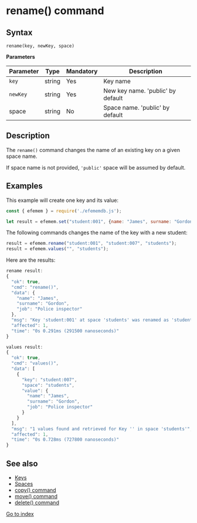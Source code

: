 # rename() command

## **Syntax** 

`rename(key, newKey, space)`



**Parameters**

| Parameter | Type   | Mandatory | Description                       |
| --------- | ------ | --------- | --------------------------------- |
| `key`     | string | Yes       | Key name                          |
| `newKey`  | string | Yes       | New key name. 'public' by default |
| space     | string | No        | Space name. 'public' by default   |



## **Description**

The `rename()` command changes the name of an existing key on a given space name. 

If space name is not provided, `'public'` space will be assumed by default.



## **Examples**

This example will create one key and its value:

```javascript
const { efemem } = require('./efememdb.js');

let result = efemem.set("student:001", {name: "James", surname: "Gordon", job: "Police inspector"}, "students");
```



The following commands changes the name of the key with a new student:

```javascript
result = efemem.rename("student:001", "student:007", "students");
result = efemem.values("", "students");
```



Here are the results: 

```javascript
rename result: 
{
  "ok": true,
  "cmd": "rename()",
  "data": {
    "name": "James",
    "surname": "Gordon",
    "job": "Police inspector"
  },
  "msg": "Key 'student:001' at space 'students' was renamed as 'student:007'",
  "affected": 1,
  "time": "0s 0.291ms (291500 nanoseconds)"
}
```



```javascript
values result: 
{
  "ok": true,
  "cmd": "values()",
  "data": [
    {
      "key": "student:007",
      "space": "students",
      "value": {
        "name": "James",
        "surname": "Gordon",
        "job": "Police inspector"
      }
    }
  ],
  "msg": "1 values found and retrieved for Key '' in space 'students'",
  "affected": 1,
  "time": "0s 0.728ms (727800 nanoseconds)"
}
```





## **See also**

- [Keys](keys.md)
- [Spaces](spaces.md)
- [copy() command](command-copy.md)
- [move() command](command-move.md)
- [delete() command](command-delete.md)



[Go to index](index.md)
